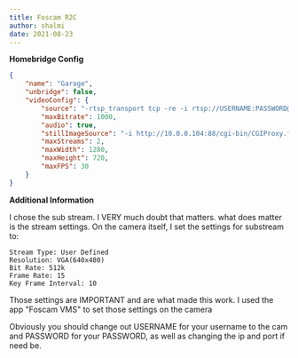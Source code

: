 ```yaml
---
title: Foscam R2C
author: shalmi
date: 2021-08-23
---
```

**Homebridge Config**

```json
{
	"name": "Garage",
	"unbridge": false,
	"videoConfig": {
		"source": "-rtsp_transport tcp -re -i rtsp://USERNAME:PASSWORD@10.0.0.104:88/videoSub",
		"maxBitrate": 1000,
		"audio": true,
		"stillImageSource": "-i http://10.0.0.104:88/cgi-bin/CGIProxy.fcgi?cmd=snapPicture2&usr=USERNAME&pwd=PASSWORD&",
		"maxStreams": 2,
		"maxWidth": 1280,
		"maxHeight": 720,
		"maxFPS": 30
	}
}
```

**Additional Information**

I chose the sub stream. I VERY much doubt that matters. what does matter is the stream settings. On the camera itself, I set the settings for substream to:

```
Stream Type: User Defined
Resolution: VGA(640x480)
Bit Rate: 512k
Frame Rate: 15
Key Frame Interval: 10
```

Those settings are IMPORTANT and are what made this work. I used the app "Foscam VMS" to set those settings on the camera

Obviously you should change out USERNAME for your username to the cam and PASSWORD for your PASSWORD, as well as changing the ip and port if need be.
